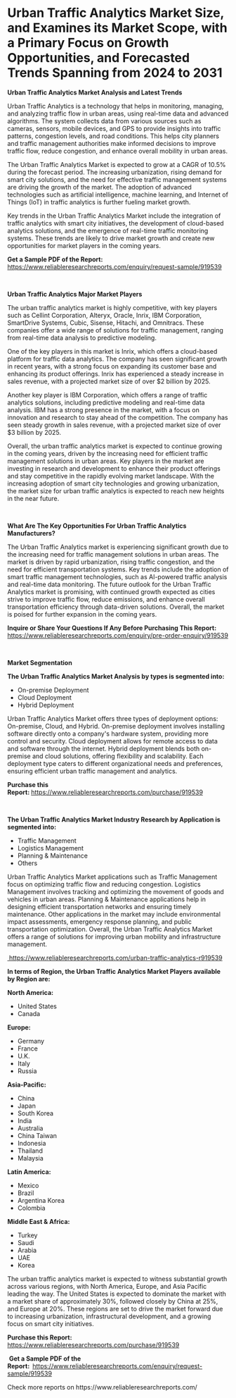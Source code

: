 <p><h1>Urban Traffic Analytics Market Size, and Examines its Market Scope, with a Primary Focus on Growth Opportunities, and Forecasted Trends Spanning from 2024 to 2031</h1></p><p><strong>Urban Traffic Analytics Market Analysis and Latest Trends</strong></p>
<p><p>Urban Traffic Analytics is a technology that helps in monitoring, managing, and analyzing traffic flow in urban areas, using real-time data and advanced algorithms. The system collects data from various sources such as cameras, sensors, mobile devices, and GPS to provide insights into traffic patterns, congestion levels, and road conditions. This helps city planners and traffic management authorities make informed decisions to improve traffic flow, reduce congestion, and enhance overall mobility in urban areas.</p><p>The Urban Traffic Analytics Market is expected to grow at a CAGR of 10.5% during the forecast period. The increasing urbanization, rising demand for smart city solutions, and the need for effective traffic management systems are driving the growth of the market. The adoption of advanced technologies such as artificial intelligence, machine learning, and Internet of Things (IoT) in traffic analytics is further fueling market growth.</p><p>Key trends in the Urban Traffic Analytics Market include the integration of traffic analytics with smart city initiatives, the development of cloud-based analytics solutions, and the emergence of real-time traffic monitoring systems. These trends are likely to drive market growth and create new opportunities for market players in the coming years.</p></p>
<p><strong>Get a Sample PDF of the Report:&nbsp;</strong> <a href="https://www.reliableresearchreports.com/enquiry/request-sample/919539">https://www.reliableresearchreports.com/enquiry/request-sample/919539</a></p>
<p>&nbsp;</p>
<p><strong>Urban Traffic Analytics Major Market Players</strong></p>
<p><p>The urban traffic analytics market is highly competitive, with key players such as Cellint Corporation, Alteryx, Oracle, Inrix, IBM Corporation, SmartDrive Systems, Cubic, Sisense, Hitachi, and Omnitracs. These companies offer a wide range of solutions for traffic management, ranging from real-time data analysis to predictive modeling.</p><p>One of the key players in this market is Inrix, which offers a cloud-based platform for traffic data analytics. The company has seen significant growth in recent years, with a strong focus on expanding its customer base and enhancing its product offerings. Inrix has experienced a steady increase in sales revenue, with a projected market size of over $2 billion by 2025.</p><p>Another key player is IBM Corporation, which offers a range of traffic analytics solutions, including predictive modeling and real-time data analysis. IBM has a strong presence in the market, with a focus on innovation and research to stay ahead of the competition. The company has seen steady growth in sales revenue, with a projected market size of over $3 billion by 2025.</p><p>Overall, the urban traffic analytics market is expected to continue growing in the coming years, driven by the increasing need for efficient traffic management solutions in urban areas. Key players in the market are investing in research and development to enhance their product offerings and stay competitive in the rapidly evolving market landscape. With the increasing adoption of smart city technologies and growing urbanization, the market size for urban traffic analytics is expected to reach new heights in the near future.</p></p>
<p>&nbsp;</p>
<p><strong>What Are The Key Opportunities For Urban Traffic Analytics Manufacturers?</strong></p>
<p><p>The Urban Traffic Analytics market is experiencing significant growth due to the increasing need for traffic management solutions in urban areas. The market is driven by rapid urbanization, rising traffic congestion, and the need for efficient transportation systems. Key trends include the adoption of smart traffic management technologies, such as AI-powered traffic analysis and real-time data monitoring. The future outlook for the Urban Traffic Analytics market is promising, with continued growth expected as cities strive to improve traffic flow, reduce emissions, and enhance overall transportation efficiency through data-driven solutions. Overall, the market is poised for further expansion in the coming years.</p></p>
<p><strong>Inquire or Share Your Questions If Any Before Purchasing This Report:</strong> <a href="https://www.reliableresearchreports.com/enquiry/pre-order-enquiry/919539">https://www.reliableresearchreports.com/enquiry/pre-order-enquiry/919539</a></p>
<p>&nbsp;</p>
<p><strong>Market Segmentation</strong></p>
<p><strong>The Urban Traffic Analytics Market Analysis by types is segmented into:</strong></p>
<p><ul><li>On-premise Deployment</li><li>Cloud Deployment</li><li>Hybrid Deployment</li></ul></p>
<p><p>Urban Traffic Analytics Market offers three types of deployment options: On-premise, Cloud, and Hybrid. On-premise deployment involves installing software directly onto a company's hardware system, providing more control and security. Cloud deployment allows for remote access to data and software through the internet. Hybrid deployment blends both on-premise and cloud solutions, offering flexibility and scalability. Each deployment type caters to different organizational needs and preferences, ensuring efficient urban traffic management and analytics.</p></p>
<p><strong>Purchase this Report:&nbsp;</strong><a href="https://www.reliableresearchreports.com/purchase/919539">https://www.reliableresearchreports.com/purchase/919539</a></p>
<p>&nbsp;</p>
<p><strong>The Urban Traffic Analytics Market Industry Research by Application is segmented into:</strong></p>
<p><ul><li>Traffic Management</li><li>Logistics Management</li><li>Planning & Maintenance</li><li>Others</li></ul></p>
<p><p>Urban Traffic Analytics Market applications such as Traffic Management focus on optimizing traffic flow and reducing congestion. Logistics Management involves tracking and optimizing the movement of goods and vehicles in urban areas. Planning & Maintenance applications help in designing efficient transportation networks and ensuring timely maintenance. Other applications in the market may include environmental impact assessments, emergency response planning, and public transportation optimization. Overall, the Urban Traffic Analytics Market offers a range of solutions for improving urban mobility and infrastructure management.</p></p>
<p><a href="https://www.reliableresearchreports.com/urban-traffic-analytics-r919539">&nbsp;https://www.reliableresearchreports.com/urban-traffic-analytics-r919539</a></p>
<p><strong>In terms of Region, the Urban Traffic Analytics Market Players available by Region are:</strong></p>
<p>
    <p> <strong> North America: </strong>
        <ul>
            <li>United States</li>
            <li>Canada</li>
        </ul>
        </p> 
    <p> <strong> Europe: </strong>
        <ul>
            <li>Germany</li>
            <li>France</li>
            <li>U.K.</li>
            <li>Italy</li>
            <li>Russia</li>
        </ul>
        </p> 
    <p> <strong> Asia-Pacific: </strong>
        <ul>
            <li>China</li>
            <li>Japan</li>
            <li>South Korea</li>
            <li>India</li>
            <li>Australia</li>
            <li>China Taiwan</li>
            <li>Indonesia</li>
            <li>Thailand</li>
            <li>Malaysia</li>
        </ul>
        </p> 
    <p> <strong> Latin America: </strong>
        <ul>
            <li>Mexico</li>
            <li>Brazil</li>
            <li>Argentina Korea</li>
            <li>Colombia</li>
        </ul>
        </p> 
    <p> <strong> Middle East & Africa: </strong>
        <ul>
            <li>Turkey</li>
            <li>Saudi</li>
            <li>Arabia</li>
            <li>UAE</li>
            <li>Korea</li>
        </ul>
    </p>
    </p>
<p><p>The urban traffic analytics market is expected to witness substantial growth across various regions, with North America, Europe, and Asia Pacific leading the way. The United States is expected to dominate the market with a market share of approximately 30%, followed closely by China at 25%, and Europe at 20%. These regions are set to drive the market forward due to increasing urbanization, infrastructural development, and a growing focus on smart city initiatives.</p></p>
<p><strong>Purchase this Report: </strong><a href="https://www.reliableresearchreports.com/purchase/919539">https://www.reliableresearchreports.com/purchase/919539</a></p>
<p>&nbsp;<strong>Get a Sample PDF of the Report:&nbsp;&nbsp;</strong><a href="https://www.reliableresearchreports.com/enquiry/request-sample/919539">https://www.reliableresearchreports.com/enquiry/request-sample/919539</a></p>
<p><strong></strong></p>
<p>Check more reports on https://www.reliableresearchreports.com/</p>